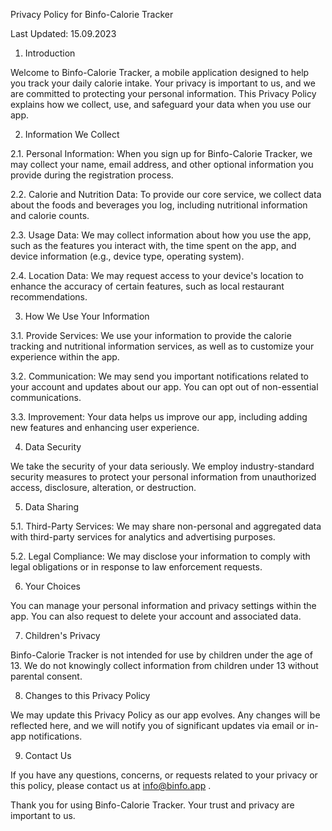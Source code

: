 Privacy Policy for Binfo-Calorie Tracker

Last Updated: 15.09.2023

1. Introduction

Welcome to Binfo-Calorie Tracker, a mobile application designed to help you track your daily calorie intake. Your privacy is important to us, and we are committed to protecting your personal information. This Privacy Policy explains how we collect, use, and safeguard your data when you use our app.

2. Information We Collect

2.1. Personal Information: When you sign up for Binfo-Calorie Tracker, we may collect your name, email address, and other optional information you provide during the registration process.

2.2. Calorie and Nutrition Data: To provide our core service, we collect data about the foods and beverages you log, including nutritional information and calorie counts.

2.3. Usage Data: We may collect information about how you use the app, such as the features you interact with, the time spent on the app, and device information (e.g., device type, operating system).

2.4. Location Data: We may request access to your device's location to enhance the accuracy of certain features, such as local restaurant recommendations.

3. How We Use Your Information

3.1. Provide Services: We use your information to provide the calorie tracking and nutritional information services, as well as to customize your experience within the app.

3.2. Communication: We may send you important notifications related to your account and updates about our app. You can opt out of non-essential communications.

3.3. Improvement: Your data helps us improve our app, including adding new features and enhancing user experience.

4. Data Security

We take the security of your data seriously. We employ industry-standard security measures to protect your personal information from unauthorized access, disclosure, alteration, or destruction.

5. Data Sharing

5.1. Third-Party Services: We may share non-personal and aggregated data with third-party services for analytics and advertising purposes.

5.2. Legal Compliance: We may disclose your information to comply with legal obligations or in response to law enforcement requests.

6. Your Choices

You can manage your personal information and privacy settings within the app. You can also request to delete your account and associated data.

7. Children's Privacy

Binfo-Calorie Tracker is not intended for use by children under the age of 13. We do not knowingly collect information from children under 13 without parental consent.

8. Changes to this Privacy Policy

We may update this Privacy Policy as our app evolves. Any changes will be reflected here, and we will notify you of significant updates via email or in-app notifications.

9. Contact Us

If you have any questions, concerns, or requests related to your privacy or this policy, please contact us at info@binfo.app .

Thank you for using Binfo-Calorie Tracker. Your trust and privacy are important to us.
